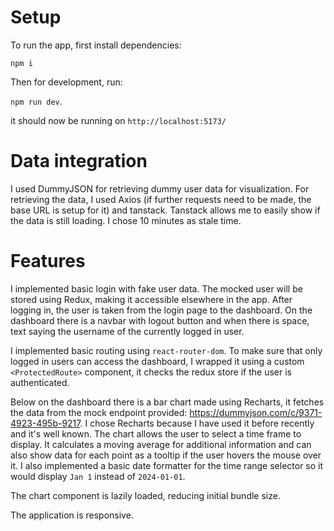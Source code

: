 # Setup

To run the app, first install dependencies:

`npm i`

Then for development, run:

`npm run dev`.

it should now be running on `http://localhost:5173/`

# Data integration

I used DummyJSON for retrieving dummy user data for visualization. For retrieving the data, I used Axios (if further requests need to be made, the base URL is setup for it) and tanstack. Tanstack allows me to easily show if the data is still loading. I chose 10 minutes as stale time.

# Features

I implemented basic login with fake user data. The mocked user will be stored using Redux, making it accessible elsewhere in the app. After logging in, the user is taken from the login page to the dashboard. On the dashboard there is a navbar with logout button and when there is space, text saying the username of the currently logged in user.

I implemented basic routing using `react-router-dom`. To make sure that only logged in users can access the dashboard, I wrapped it using a custom `<ProtectedRoute>` component, it checks the redux store if the user is authenticated.

Below on the dashboard there is a bar chart made using Recharts, it fetches the data from the mock endpoint provided: https://dummyjson.com/c/9371-4923-495b-9217. I chose Recharts because I have used it before recently and it's well known. The chart allows the user to select a time frame to display. It calculates a moving average for additional information and can also show data for each point as a tooltip if the user hovers the mouse over it. I also implemented a basic date formatter for the time range selector so it would display `Jan 1` instead of `2024-01-01`.

The chart component is lazily loaded, reducing initial bundle size.

The application is responsive.
